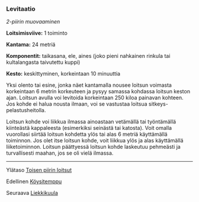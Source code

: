 ### Levitaatio

*2-piirin muovaaminen*

**Loitsimisviive:** 1 toiminto

**Kantama:** 24 metriä

**Komponentit:** taikasana, ele, aines (joko pieni nahkainen rinkula tai kultalangasta taivutettu kuppi)

**Kesto:** keskittyminen, korkeintaan 10 minuuttia

Yksi olento tai esine, jonka näet kantamalla nousee loitsun voimasta korkeintaan 6 metrin korkeuteen ja pysyy samassa kohdassa loitsun keston ajan. Loitsun avulla voi levitoida korkeintaan 250 kiloa painavan kohteen. Jos kohde ei halua nousta ilmaan, voi se vastustaa loitsua sitkeys-pelastusheitolla.

Loitsun kohde voi liikkua ilmassa ainoastaan vetämällä tai työntämällä kiinteästä kappaleesta (esimerkiksi seinästä tai katosta). Voit omalla vuorollasi siirtää loitsun kohdetta ylös tai alas 6 metriä käyttämällä toiminnon. Jos olet itse loitsun kohde, voit liikkua ylös ja alas käyttämällä liiketoiminnon. Loitsun päättyessä loitsun kohde laskeutuu pehmeästi ja turvallisesti maahan, jos se oli vielä ilmassa.

----

Ylätaso [Toisen piirin loitsut](2_piirin_loitsut)

Edellinen [Köysitemppu](Köysitemppu)

Seuraava [Liekkikuula](Liekkikuula)
